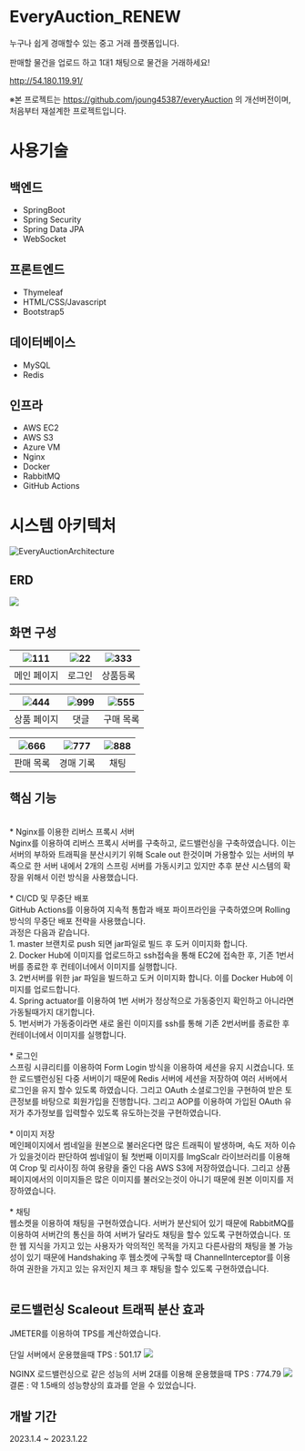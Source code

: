 # EveryAuction_RENEW
누구나 쉽게 경매할수 있는 중고 거래 플랫폼입니다.

판매할 물건을 업로드 하고 1대1 채팅으로 물건을 거래하세요!

http://54.180.119.91/

※본 프로젝트는 https://github.com/joung45387/everyAuction 의 개선버전이며, 처음부터 재설계한 프로젝트입니다.

# 사용기술
## 백엔드
* SpringBoot
* Spring Security
* Spring Data JPA
* WebSocket

## 프론트엔드
* Thymeleaf
* HTML/CSS/Javascript
* Bootstrap5

## 데이터베이스
* MySQL
* Redis

## 인프라
* AWS EC2
* AWS S3
* Azure VM
* Nginx
* Docker
* RabbitMQ
* GitHub Actions

# 시스템 아키텍처
![EveryAuctionArchitecture](https://user-images.githubusercontent.com/45916379/215137845-8e82b7af-d680-43ad-a36e-6629af80f63a.png)
## ERD
<img src="https://user-images.githubusercontent.com/45916379/214311717-eb381af7-cd75-42a4-82a5-833ceaef8558.png">

## 화면 구성


| ![111](https://user-images.githubusercontent.com/45916379/214575255-a6e6d5ce-85a3-427d-8491-a312447c7eef.png) | ![22](https://user-images.githubusercontent.com/45916379/214575360-c72ad374-c387-40f8-a80b-40bda9a58886.png) | ![333](https://user-images.githubusercontent.com/45916379/214575500-00a3c786-ad22-4179-8285-a840ac33fb2f.png) | 
|:-------------------------------------------------------------------------------------------------------------:|:------------------------------------------------------------------------------------------------------------:|:-------------------------------------------------------------------------------------------------------------:|
|                                                    메인 페이지                                                     |                                                     로그인                                                      |                                                     상품등록                                                      |

|    ![444](https://user-images.githubusercontent.com/45916379/214576780-83e89285-b802-42a6-908e-baba1d5b1300.png)    |  ![999](https://user-images.githubusercontent.com/45916379/214576895-e98e628a-68eb-4706-8647-68bd74065f73.png)   |   ![555](https://user-images.githubusercontent.com/45916379/214576979-1b041e4b-f727-4fff-b9b7-4d486b7bdcc4.png)    |
|:--------:|:-----:|:-------:|
|  상품 페이지  |  댓글   |  구매 목록  |

|   ![666](https://user-images.githubusercontent.com/45916379/214577191-6d5a188b-7e25-4376-8627-780f56a47f9e.png)    |   ![777](https://user-images.githubusercontent.com/45916379/214577264-4b85093d-f369-4fc6-aca4-bbb7f4694e07.png)    |  ![888](https://user-images.githubusercontent.com/45916379/214577329-92053424-d7b8-4d7f-b919-6ac2f096b608.png)   |
|:-------:|:-------:|:-----:|
|  판매 목록  |  경매 기록  |  채팅   |

## 핵심 기능
<br>
* Nginx를 이용한 리버스 프록시 서버<br>
  Nginx를 이용하여 리버스 프록시 서버를 구축하고, 로드밸런싱을 구축하였습니다. 이는 서버의 부하와 트래픽을 분산시키기 위해 Scale out 한것이며 가용할수 있는 서버의 부족으로 한 서버 내에서 2개의 스프링 서버를 가동시키고 있지만 추후 분산 시스템의 확장을 위해서 이런 방식을 사용했습니다.
<br>
  <br>
* CI/CD 및 무중단 배포<br>
  GitHub Actions를 이용하여 지속적 통합과 배포 파이프라인을 구축하였으며 Rolling방식의 무중단 배포 전략을 사용했습니다. <br>
  과정은 다음과 같습니다.
  <br>
1. master 브랜치로 push 되면 jar파일로 빌드 후 도커 이미지화 합니다. 
    <br>
2. Docker Hub에 이미지를 업로드하고 ssh접속을 통해 EC2에 접속한 후, 기존 1번서버를 종료한 후 컨테이너에서 이미지를 실행합니다.
    <br>
3. 2번서버를 위한 jar 파일을 빌드하고 도커 이미지화 합니다. 이를 Docker Hub에 이미지를 업로드합니다.
    <br>
4. Spring actuator를 이용하여 1번 서버가 정상적으로 가동중인지 확인하고 아니라면 가동될때가지 대기합니다.
    <br>
5. 1번서버가 가동중이라면 새로 올린 이미지를 ssh를 통해 기존 2번서버를 종료한 후 컨테이너에서 이미지를 실행합니다.
<br>
  <br>
* 로그인<br>
  스프링 시큐리티를 이용하여 Form Login 방식을 이용하여 세션을 유지 시켰습니다. 또한 로드밸런싱된 다중 서버이기 때문에 Redis 서버에 세션을 저장하여 여러 서버에서 로그인을 유지 할수 있도록 하였습니다. 
  그리고 OAuth 소셜로그인을 구현하여 받은 토큰정보를 바탕으로 회원가입을 진행합니다. 그리고 AOP를 이용하여 가입된 OAuth 유저가 추가정보를 입력할수 있도록 유도하는것을 구현하였습니다.
<br>
<br>
* 이미지 저장<br>
  메인페이지에서 썸네일을 원본으로 불러온다면 많은 트래픽이 발생하며, 속도 저하 이슈가 있을것이라 판단하여 썸네일이 될 첫번째 이미지를  ImgScalr 라이브러리를 이용해여 Crop 및 리사이징 하여 용량을 줄인 다음 AWS S3에 저장하였습니다.
  그리고 상품 페이지에서의 이미지들은 많은 이미지를 불러오는것이 아니기 때문에 원본 이미지를 저장하였습니다.
<br>
<br>
* 채팅<br>
  웹소켓을 이용하여 채팅을 구현하였습니다. 서버가 분산되어 있기 때문에 RabbitMQ를 이용하여 서버간의 통신을 하여 서버가 달라도 채팅을 할수 있도록 구현하였습니다.
  또한 웹 지식을 가지고 있는 사용자가 악의적인 목적을 가지고 다른사람의 채팅을 볼 가능성이 있기 때문에 Handshaking 후 웹소켓에 구독할 때 ChannelInterceptor를 이용하여 권한을 가지고 있는 유저인지 체크 후 채팅을 할수 있도록 구현하였습니다.
<br>
<br>

## 로드밸런싱 Scaleout 트래픽 분산 효과
JMETER를 이용하여 TPS를 계산하였습니다.<br><br>
단일 서버에서 운용했을때 TPS : 501.17
<img src='https://user-images.githubusercontent.com/45916379/235286801-b342172a-364d-46c5-815c-4e56b65787ce.png'></img>

NGINX 로드밸런싱으로 같은 성능의 서버 2대를 이용해 운용했을때 TPS : 774.79
<img src='https://user-images.githubusercontent.com/45916379/235287019-7a9c920a-92bb-4c57-89f4-c5ffb6569fa6.png'></img>
<br>
결론 : 약 1.5배의 성능향상의 효과를 얻을 수 있었습니다.


## 개발 기간
2023.1.4 ~ 2023.1.22

